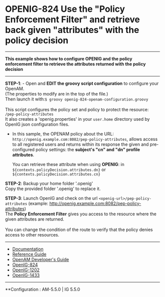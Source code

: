 OPENIG-824 Use the "Policy Enforcement Filter" and retrieve back given "attributes" with the policy decision
======
----------

**This example shows how to configure OPENIG and the policy enforcement filter to retrieve the attributes returned with the policy decision**

----------

**STEP-1**: - Open and **EDIT the groovy script configuration** to configure your OpenAM. <br>
              (The properties to modify are in the top of the file.)<br>
               Then launch it with:`$ groovy openig-824-openam-configuration.groovy`
<br>        
This script configures the policy set and policy to protect the resource: `/pep-policy-attributes`
<br> It also creates a 'openig.properties' in your `user.home` directory used by OpenIG json configuration files.
<br>
 - In this sample, the OPENAM policy about the URL: 
    `http://openig.example.com:8082/pep-policy-attributes`, allows access to all registered users and returns within its response the given
    and pre-configured policy settings: the **subject's "cn" and "dn" profile attributes**.

    You can retrieve these attribute when using **OPENIG**: in `${contexts.policyDecision.attributes.dn}` or `${contexts.policyDecision.attributes.cn}`
  
**STEP-2**: Backup your home folder '.openig'<br>
            Copy the provided folder '.openig' to replace it.                        

**STEP-3**: Launch OpenIG and check on the url `<openig-url>/pep-policy-attributes` (example: http://openig.example.com:8082/pep-policy-attributes)<br>
            The **Policy Enforcement Filter** gives you access to the resource where the given attributes are returned.<br>
            <br>
            You can change the condition of the route to verify that the policy denies access to other resources.
        
----------        
* [Documentation](https://forgerock.org/openig/doc/bootstrap/gateway-guide/index.html#chap-pep)
* [Reference Guide](http://openig.forgerock.org/doc/bootstrap/reference/index.html#PolicyEnforcementFilter)
* [OpenAM Developer's Guide](http://openam.forgerock.org/doc/bootstrap/dev-guide/index.html#rest-api-authz-policy-decisions)
* [OpenIG-824](https://bugster.forgerock.org/jira/browse/OPENIG-824)
* [OpenIG-1202](https://bugster.forgerock.org/jira/browse/OPENIG-1202)
* [OpenIG-1433](https://bugster.forgerock.org/jira/browse/OPENIG-1433)

----------

**Configuration : AM-5.5.0 | IG 5.5.0
